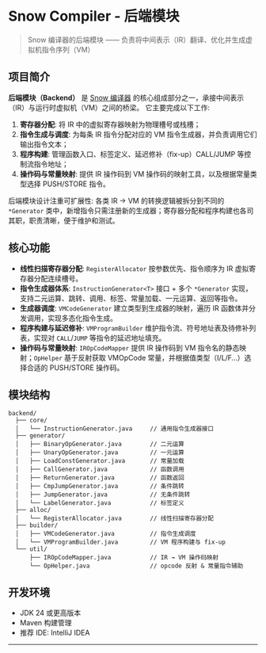# Snow Compiler - 后端模块

> Snow 编译器的后端模块 —— 负责将中间表示（IR）翻译、优化并生成虚拟机指令序列（VM）

## 项目简介

**后端模块（Backend）** 是 [Snow 编译器]() 的核心组成部分之一，承接中间表示（IR）与运行时虚拟机（VM）之间的桥梁。
它主要完成以下工作: 

1. **寄存器分配**: 将 IR 中的虚拟寄存器映射为物理槽号或栈槽；
2. **指令生成与调度**: 为每条 IR 指令分配对应的 VM 指令生成器，并负责调用它们输出指令文本；
3. **程序构建**: 管理函数入口、标签定义、延迟修补（fix-up）CALL/JUMP 等控制流指令地址；
4. **操作码与常量映射**: 提供 IR 操作码到 VM 操作码的映射工具，以及根据常量类型选择 PUSH/STORE 指令。

后端模块设计注重可扩展性: 各类 IR → VM 的转换逻辑被拆分到不同的 `*Generator` 类中，新增指令只需注册新的生成器；寄存器分配和程序构建也各司其职，职责清晰，便于维护和测试。

## 核心功能

* **线性扫描寄存器分配**: `RegisterAllocator` 按参数优先、指令顺序为 IR 虚拟寄存器分配连续槽号。
* **指令生成器体系**: `InstructionGenerator<T>` 接口 + 多个 `*Generator` 实现，支持二元运算、跳转、调用、标签、常量加载、一元运算、返回等指令。
* **生成器调度**: `VMCodeGenerator` 建立类型到生成器的映射，遍历 IR 函数体并分发调用，实现多态化指令生成。
* **程序构建与延迟修补**: `VMProgramBuilder` 维护指令流、符号地址表及待修补列表，实现对 `CALL`/`JUMP` 等指令的延迟地址填充。
* **操作码与常量映射**: `IROpCodeMapper` 提供 IR 操作码到 VM 指令名的静态映射；`OpHelper` 基于反射获取 VMOpCode 常量，并根据值类型（I/L/F…）选择合适的 PUSH/STORE 操作码。

## 模块结构

```
backend/
  ├── core/
  │   └── InstructionGenerator.java     // 通用指令生成器接口
  ├── generator/
  │   ├── BinaryOpGenerator.java        // 二元运算
  │   ├── UnaryOpGenerator.java         // 一元运算
  │   ├── LoadConstGenerator.java       // 常量加载
  │   ├── CallGenerator.java            // 函数调用
  │   ├── ReturnGenerator.java          // 函数返回
  │   ├── CmpJumpGenerator.java         // 条件跳转
  │   ├── JumpGenerator.java            // 无条件跳转
  │   └── LabelGenerator.java           // 标签定义
  ├── alloc/
  │   └── RegisterAllocator.java        // 线性扫描寄存器分配
  ├── builder/
  │   ├── VMCodeGenerator.java          // 指令生成调度
  │   └── VMProgramBuilder.java         // VM 程序构建与 fix-up
  └── util/
      ├── IROpCodeMapper.java           // IR → VM 操作码映射
      └── OpHelper.java                 // opcode 反射 & 常量指令辅助
```

## 开发环境

* JDK 24 或更高版本
* Maven 构建管理
* 推荐 IDE: IntelliJ IDEA

---
